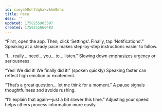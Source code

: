 ```yaml
---
id: cieye58uh7dqhakvkhm0ehc
title: Pace
desc: ''
updated: 1750255905507
created: 1750255660483
---
```


“First, open the app. Then, click ‘Settings’. Finally, tap ‘Notifications’.”
Speaking at a steady pace makes step-by-step instructions easier to follow.

“I… really… need… you… to… listen.”
Slowing down emphasizes urgency or seriousness.

“Yes! We did it! We finally did it!” (spoken quickly)
Speaking faster can reflect high emotion or excitement.

“That’s a great question… let me think for a moment.”
A pause signals thoughtfulness and avoids rushing.

“I’ll explain that again—just a bit slower this time.”
Adjusting your speed helps others process information more easily.